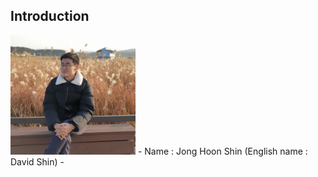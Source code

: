 ## Introduction
<img src="https://github.com/Dongnamu/Dongnamu/blob/main/Images/Profile.jpg" width="200">
- Name : Jong Hoon Shin (English name : David Shin)
- 
<!---
Dongnamu/Dongnamu is a ✨ special ✨ repository because its `README.md` (this file) appears on your GitHub profile.
You can click the Preview link to take a look at your changes.
--->
